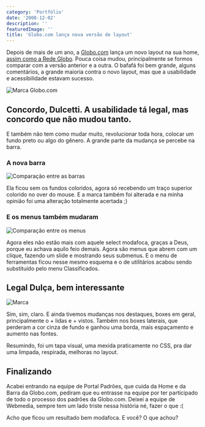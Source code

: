 ```yaml
---
category: 'Portfólio'
date: '2008-12-02'
description: ''
featuredImage: ''
title: 'Globo.com lança nova versão de layout'
---
```


Depois de mais de um ano, a [Globo.com](http://www.globo.com) lança um novo layout na sua home, [assim como a Rede Globo](/rede-globo-lanca-layout-dentro-dos-padroes). Pouca coisa mudou, principalmente se formos comparar com a versão anterior e a outra. O bafafá foi bem grande, alguns comentários, a grande maioria contra o novo layout, mas que a usabilidade e acessibilidade estavam sucesso.

![Marca Globo.com](/uploads/marca-globo.jpg)

## Concordo, Dulcetti. A usabilidade tá legal, mas concordo que não mudou tanto.

E também não tem como mudar muito, revolucionar toda hora, colocar um fundo preto ou algo do gênero. A grande parte da mudança se percebe na barra.

### A nova barra

![Comparação entre as barras](/uploads/barra-comparacao-300x53.jpg)

Ela ficou sem os fundos coloridos, agora só recebendo um traço superior colorido no over do mouse. E a marca também foi alterada e na minha opinião foi uma alteração totalmente acertada ;)

### E os menus também mudaram

![Comparação entre os menus](/uploads/menu-comparacao.jpg)

Agora eles não estão mais com aquele select modafoca, graças a Deus, porque eu achava aquilo feio demais. Agora são menus que abrem com um clique, fazendo um slide e mostrando seus submenus. E o menu de ferramentas ficou nesse mesmo esquema e o de utilitários acabou sendo substituído pelo menu Classificados.

## Legal Dulça, bem interessante

![Marca](/uploads/boxes-laterais-comparacao.jpg)

Sim, sim, claro. E ainda tivemos mudanças nos destaques, boxes em geral, principalmente o + lidas e + vistos. Também nos boxes laterais, que perderam a cor cinza de fundo e ganhou uma borda, mais espaçamento e aumento nas fontes.

Resumindo, foi um tapa visual, uma mexida praticamente no CSS, pra dar uma limpada, respirada, melhoras no layout.

## Finalizando

Acabei entrando na equipe de Portal Padrões, que cuida da Home e da Barra da Globo.com, pediram que eu entrasse na equipe por ter participado de todo o processo dos padrões da Globo.com. Deixei a equipe de Webmedia, sempre tem um lado triste nessa história né, fazer o que :(

Acho que ficou um resultado bem modafoca. E você? O que achou?
